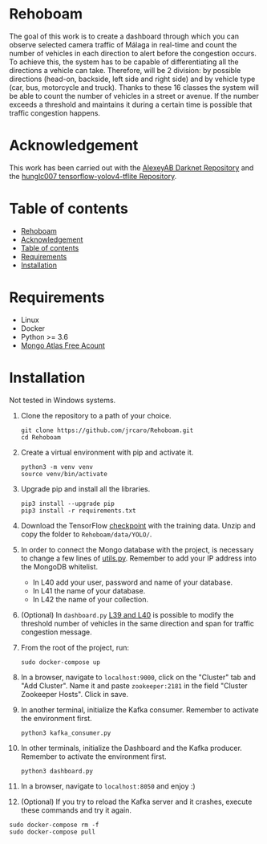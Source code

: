 # Rehoboam

The goal of this work is to create a dashboard through which you can observe selected camera traffic of Málaga in real-time and count the number of vehicles in each direction to alert before the congestion occurs.
To achieve this, the system has to be capable of differentiating all the directions a vehicle can take. Therefore, will be 2 division: by possible directions (head-on, backside, left side and right side) and by vehicle type (car, bus, motorcycle and truck).
Thanks to these 16 classes the system will be able to count the number of vehicles in a street or avenue. If the number exceeds a threshold and maintains it during a certain time is possible that traffic congestion happens.

# Acknowledgement
This work has been carried out with the [AlexeyAB Darknet Repository](https://github.com/AlexeyAB/darknet) and the [hunglc007 tensorflow-yolov4-tflite Repository](https://github.com/hunglc007/tensorflow-yolov4-tflite).

# Table of contents

- [Rehoboam](#rehoboam)
- [Acknowledgement](#acknowledgement)
- [Table of contents](#table-of-contents)
- [Requirements](#requirements)
- [Installation](#installation)

# Requirements
* Linux
* Docker
* Python >= 3.6
* [Mongo Atlas Free Acount](https://www.mongodb.com/es)

# Installation 
Not tested in Windows systems.

1. Clone the repository to a path of your choice.
    ```
    git clone https://github.com/jrcaro/Rehoboam.git
    cd Rehoboam
    ```
2. Create a virtual environment with pip and activate it.
    ```
    python3 -m venv venv
    source venv/bin/activate
    ```
3. Upgrade pip and install all the libraries.
   ```
   pip3 install --upgrade pip
   pip3 install -r requirements.txt
   ``` 
4. Download the TensorFlow [checkpoint](https://drive.google.com/file/d/1_yCGycnnHANMcZ6bW6iB9YVDdmxoXwDV/view?usp=sharing) with the training data. Unzip and copy the folder to ```Rehoboam/data/YOLO/```.
5. In order to connect the Mongo database with the project, is necessary to change a few lines of [utils.py](https://github.com/jrcaro/Rehoboam/blob/cf7810b9db2ae897bb19e6cadb6f21559aa57b64/utils.py#L40-L42). Remember to add your IP address into the MongoDB whitelist.
    - In L40 add your user, password and name of your database.
    - In L41 the name of your database.
    - In L42 the name of your collection.

7. (Optional) In ```dashboard.py``` [L39 and L40](https://github.com/jrcaro/Rehoboam/blob/aa0c21da85c4e8844d58fbfb9fef311bfbcb836d/dashboard.py#L39-L40) is possible to modify the threshold number of vehicles in the same direction and span for traffic congestion message.   
8. From the root of the project, run:
    ```
    sudo docker-compose up
    ```
9. In a browser, navigate to ```localhost:9000```, click on the "Cluster" tab and "Add Cluster". Name it and paste ```zookeeper:2181``` in the field "Cluster Zookeeper Hosts". Click in save.
10. In another terminal, initialize the Kafka consumer. Remember to activate the environment first.
    ```
    python3 kafka_consumer.py
    ```
11. In other terminals, initialize the Dashboard and the Kafka producer. Remember to activate the environment first.
    ```
    python3 dashboard.py
    ```
12. In a browser, navigate to ```localhost:8050``` and enjoy :)
13. (Optional) If you try to reload the Kafka server and it crashes, execute these commands and try it again.
   ```
   sudo docker-compose rm -f
   sudo docker-compose pull
   ``` 
